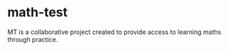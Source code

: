 # math-test

MT is a collaborative project created to provide access to learning maths through practice.
